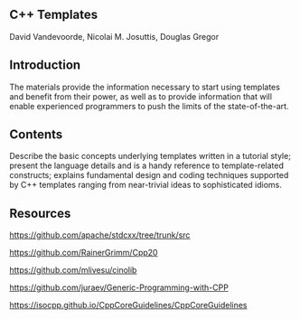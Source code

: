 ## C++ Templates 
David Vandevoorde, Nicolai M. Josuttis, Douglas Gregor

## Introduction 
The materials provide the information necessary to start using templates and benefit from their power,
as well as to provide information that will enable experienced programmers to push the limits of the
state-of-the-art. 

## Contents

Describe the basic concepts underlying templates written in a tutorial style; present the language 
details and is a handy reference to template-related constructs; explains fundamental design and coding 
techniques supported by C++ templates ranging from near-trivial ideas to sophisticated idioms.

## Resources

https://github.com/apache/stdcxx/tree/trunk/src

https://github.com/RainerGrimm/Cpp20

https://github.com/mlivesu/cinolib

https://github.com/juraev/Generic-Programming-with-CPP

https://isocpp.github.io/CppCoreGuidelines/CppCoreGuidelines
